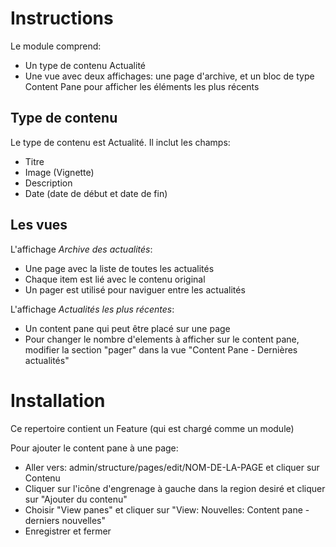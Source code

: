 Instructions
===========

Le module comprend:

* Un type de contenu Actualité
* Une vue avec deux affichages: une page d'archive, et un bloc de type Content Pane pour afficher les éléments les plus récents


Type de contenu
---------------

Le type de contenu est Actualité.
Il inclut les champs:

* Titre
* Image (Vignette)
* Description
* Date (date de début et date de fin)


Les vues
--------

L'affichage *Archive des actualités*:

* Une page avec la liste de toutes les actualités
* Chaque item est lié avec le contenu original
* Un pager est utilisé pour naviguer entre les actualités 

L'affichage *Actualités les plus récentes*:

* Un content pane qui peut être placé sur une page
* Pour changer le nombre d'elements à afficher sur le content pane, modifier la section "pager" dans la vue "Content Pane - Dernières actualités"

Installation
============
Ce repertoire contient un Feature (qui est chargé comme un module)

Pour ajouter le content pane à une page: 

* Aller vers: admin/structure/pages/edit/NOM-DE-LA-PAGE et cliquer sur Contenu
* Cliquer sur l'icône d'engrenage à gauche dans la region desiré et cliquer sur "Ajouter du contenu"
* Choisir "View panes" et cliquer sur "View: Nouvelles: Content pane - derniers nouvelles"
* Enregistrer et fermer


